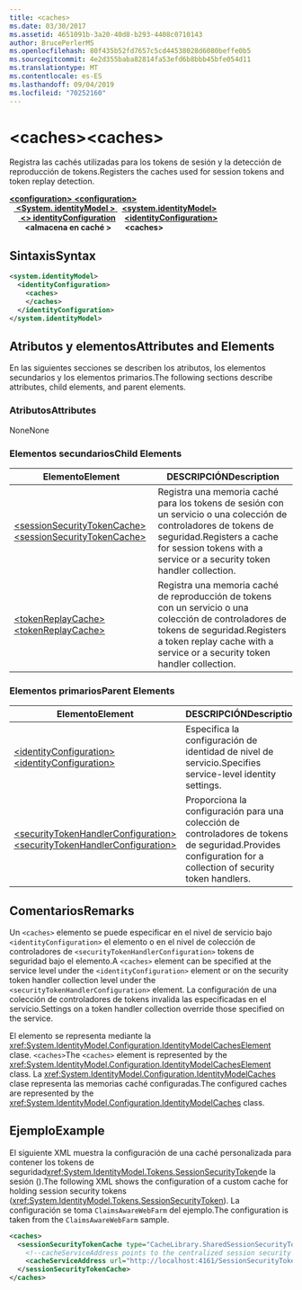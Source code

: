 ```yaml
---
title: <caches>
ms.date: 03/30/2017
ms.assetid: 4651091b-3a20-40d8-b293-4408c0710143
author: BrucePerlerMS
ms.openlocfilehash: 80f435b52fd7657c5cd44538028d6080beffe0b5
ms.sourcegitcommit: 4e2d355baba82814fa53efd6b8bbb45bfe054d11
ms.translationtype: MT
ms.contentlocale: es-ES
ms.lasthandoff: 09/04/2019
ms.locfileid: "70252160"
---
```

# <a name="caches"></a><span data-ttu-id="20fb4-101">\<caches></span><span class="sxs-lookup"><span data-stu-id="20fb4-101">\<caches></span></span>
<span data-ttu-id="20fb4-102">Registra las cachés utilizadas para los tokens de sesión y la detección de reproducción de tokens.</span><span class="sxs-lookup"><span data-stu-id="20fb4-102">Registers the caches used for session tokens and token replay detection.</span></span>  
  
<span data-ttu-id="20fb4-103">[ **\<configuration>** ](../configuration-element.md)</span><span class="sxs-lookup"><span data-stu-id="20fb4-103">[**\<configuration>**](../configuration-element.md)</span></span>\
<span data-ttu-id="20fb4-104">&nbsp;&nbsp;[ **\<System. identityModel >** ](system-identitymodel.md)</span><span class="sxs-lookup"><span data-stu-id="20fb4-104">&nbsp;&nbsp;[**\<system.identityModel>**](system-identitymodel.md)</span></span>\
<span data-ttu-id="20fb4-105">&nbsp;&nbsp;&nbsp;&nbsp;[ **\<> identityConfiguration**](identityconfiguration.md)</span><span class="sxs-lookup"><span data-stu-id="20fb4-105">&nbsp;&nbsp;&nbsp;&nbsp;[**\<identityConfiguration>**](identityconfiguration.md)</span></span>\
<span data-ttu-id="20fb4-106">&nbsp;&nbsp;&nbsp;&nbsp;&nbsp;&nbsp; **\<almacena en caché >**</span><span class="sxs-lookup"><span data-stu-id="20fb4-106">&nbsp;&nbsp;&nbsp;&nbsp;&nbsp;&nbsp;**\<caches>**</span></span>  
  
## <a name="syntax"></a><span data-ttu-id="20fb4-107">Sintaxis</span><span class="sxs-lookup"><span data-stu-id="20fb4-107">Syntax</span></span>  
  
```xml  
<system.identityModel>  
  <identityConfiguration>  
    <caches>  
    </caches>  
  </identityConfiguration>  
</system.identityModel>  
```  
  
## <a name="attributes-and-elements"></a><span data-ttu-id="20fb4-108">Atributos y elementos</span><span class="sxs-lookup"><span data-stu-id="20fb4-108">Attributes and Elements</span></span>  
 <span data-ttu-id="20fb4-109">En las siguientes secciones se describen los atributos, los elementos secundarios y los elementos primarios.</span><span class="sxs-lookup"><span data-stu-id="20fb4-109">The following sections describe attributes, child elements, and parent elements.</span></span>  
  
### <a name="attributes"></a><span data-ttu-id="20fb4-110">Atributos</span><span class="sxs-lookup"><span data-stu-id="20fb4-110">Attributes</span></span>  
 <span data-ttu-id="20fb4-111">None</span><span class="sxs-lookup"><span data-stu-id="20fb4-111">None</span></span>  
  
### <a name="child-elements"></a><span data-ttu-id="20fb4-112">Elementos secundarios</span><span class="sxs-lookup"><span data-stu-id="20fb4-112">Child Elements</span></span>  
  
|<span data-ttu-id="20fb4-113">Elemento</span><span class="sxs-lookup"><span data-stu-id="20fb4-113">Element</span></span>|<span data-ttu-id="20fb4-114">DESCRIPCIÓN</span><span class="sxs-lookup"><span data-stu-id="20fb4-114">Description</span></span>|  
|-------------|-----------------|  
|[<span data-ttu-id="20fb4-115">\<sessionSecurityTokenCache></span><span class="sxs-lookup"><span data-stu-id="20fb4-115">\<sessionSecurityTokenCache></span></span>](sessionsecuritytokencache.md)|<span data-ttu-id="20fb4-116">Registra una memoria caché para los tokens de sesión con un servicio o una colección de controladores de tokens de seguridad.</span><span class="sxs-lookup"><span data-stu-id="20fb4-116">Registers a cache for session tokens with a service or a security token handler collection.</span></span>|  
|[<span data-ttu-id="20fb4-117">\<tokenReplayCache></span><span class="sxs-lookup"><span data-stu-id="20fb4-117">\<tokenReplayCache></span></span>](tokenreplaycache.md)|<span data-ttu-id="20fb4-118">Registra una memoria caché de reproducción de tokens con un servicio o una colección de controladores de tokens de seguridad.</span><span class="sxs-lookup"><span data-stu-id="20fb4-118">Registers a token replay cache with a service or a security token handler collection.</span></span>|  
  
### <a name="parent-elements"></a><span data-ttu-id="20fb4-119">Elementos primarios</span><span class="sxs-lookup"><span data-stu-id="20fb4-119">Parent Elements</span></span>  
  
|<span data-ttu-id="20fb4-120">Elemento</span><span class="sxs-lookup"><span data-stu-id="20fb4-120">Element</span></span>|<span data-ttu-id="20fb4-121">DESCRIPCIÓN</span><span class="sxs-lookup"><span data-stu-id="20fb4-121">Description</span></span>|  
|-------------|-----------------|  
|[<span data-ttu-id="20fb4-122">\<identityConfiguration></span><span class="sxs-lookup"><span data-stu-id="20fb4-122">\<identityConfiguration></span></span>](identityconfiguration.md)|<span data-ttu-id="20fb4-123">Especifica la configuración de identidad de nivel de servicio.</span><span class="sxs-lookup"><span data-stu-id="20fb4-123">Specifies service-level identity settings.</span></span>|  
|[<span data-ttu-id="20fb4-124">\<securityTokenHandlerConfiguration></span><span class="sxs-lookup"><span data-stu-id="20fb4-124">\<securityTokenHandlerConfiguration></span></span>](securitytokenhandlerconfiguration.md)|<span data-ttu-id="20fb4-125">Proporciona la configuración para una colección de controladores de tokens de seguridad.</span><span class="sxs-lookup"><span data-stu-id="20fb4-125">Provides configuration for a collection of security token handlers.</span></span>|  
  
## <a name="remarks"></a><span data-ttu-id="20fb4-126">Comentarios</span><span class="sxs-lookup"><span data-stu-id="20fb4-126">Remarks</span></span>  
 <span data-ttu-id="20fb4-127">Un `<caches>` elemento se puede especificar en el nivel de servicio bajo `<identityConfiguration>` el elemento o en el nivel de colección de controladores de `<securityTokenHandlerConfiguration>` tokens de seguridad bajo el elemento.</span><span class="sxs-lookup"><span data-stu-id="20fb4-127">A `<caches>` element can be specified at the service level under the `<identityConfiguration>` element or on the security token handler collection level under the `<securityTokenHandlerConfiguration>` element.</span></span> <span data-ttu-id="20fb4-128">La configuración de una colección de controladores de tokens invalida las especificadas en el servicio.</span><span class="sxs-lookup"><span data-stu-id="20fb4-128">Settings on a token handler collection override those specified on the service.</span></span>  
  
 <span data-ttu-id="20fb4-129">El elemento se representa mediante la <xref:System.IdentityModel.Configuration.IdentityModelCachesElement> clase. `<caches>`</span><span class="sxs-lookup"><span data-stu-id="20fb4-129">The `<caches>` element is represented by the <xref:System.IdentityModel.Configuration.IdentityModelCachesElement> class.</span></span> <span data-ttu-id="20fb4-130">La <xref:System.IdentityModel.Configuration.IdentityModelCaches> clase representa las memorias caché configuradas.</span><span class="sxs-lookup"><span data-stu-id="20fb4-130">The configured caches are represented by the <xref:System.IdentityModel.Configuration.IdentityModelCaches> class.</span></span>  
  
## <a name="example"></a><span data-ttu-id="20fb4-131">Ejemplo</span><span class="sxs-lookup"><span data-stu-id="20fb4-131">Example</span></span>  
 <span data-ttu-id="20fb4-132">El siguiente XML muestra la configuración de una caché personalizada para contener los tokens de seguridad<xref:System.IdentityModel.Tokens.SessionSecurityToken>de la sesión ().</span><span class="sxs-lookup"><span data-stu-id="20fb4-132">The following XML shows the configuration of a custom cache for holding session security tokens (<xref:System.IdentityModel.Tokens.SessionSecurityToken>).</span></span> <span data-ttu-id="20fb4-133">La configuración se toma `ClaimsAwareWebFarm` del ejemplo.</span><span class="sxs-lookup"><span data-stu-id="20fb4-133">The configuration is taken from the `ClaimsAwareWebFarm` sample.</span></span>  
  
```xml  
<caches>  
  <sessionSecurityTokenCache type="CacheLibrary.SharedSessionSecurityTokenCache, CacheLibrary">  
    <!--cacheServiceAddress points to the centralized session security token cache service running in the web farm.-->  
    <cacheServiceAddress url="http://localhost:4161/SessionSecurityTokenCacheService.svc" />  
  </sessionSecurityTokenCache>  
</caches>  
```
